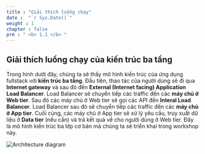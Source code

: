 ```yaml
---
title : "Giải thích luồng chạy"
date :  "`r Sys.Date()`" 
weight : 1 
chapter : false
pre : " <b> 1.1 </b> "
---
```

## Giải thích luồng chạy của kiến trúc ba tầng

Trong hình dưới đây, chúng ta sẽ thấy mô hình kiến trúc của ứng dụng fullstack với **kiến trúc ba tầng**. Đầu tiên, thao tác của người dùng sẽ đi qua **Internet gateway** và sau đó đến **External (Internet facing) Application Load Balancer**. Load Balancer sẽ chuyển tiếp các traffic đến các **máy chủ ở Web tier**. Sau đó các máy chủ ở Web tier sẽ gọi các API đến **Interal Load Balancer**. Load Balancer sau đó sẽ chuyển tiếp các traffic đến các **máy chủ ở App tier**. Cuối cùng, các máy chủ ở App tier sẽ xử lý yêu cầu, truy xuất dữ liệu ở **Data tier** (nếu cần) và trả kết quả về cho người dùng ở Web tier. Đây là mô hình kiến trúc ba lớp cơ bản mà chúng ta sẽ triển khai trong workshop này.

![Architecture diagram](/workshop01-AWS-FCJ-2024/images/1-Introduce/workshop01-white.png?width=60pc)
